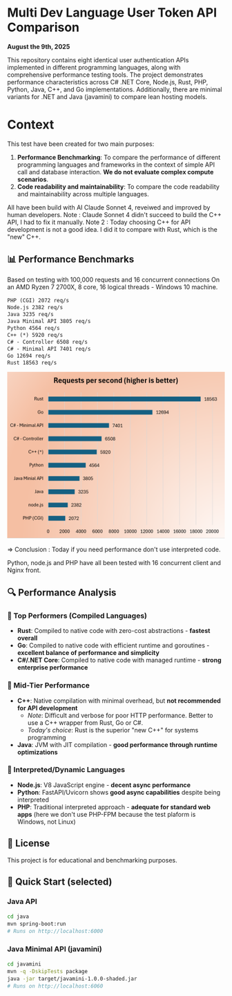 # Multi Dev Language User Token API Comparison

**August the 9th, 2025**

This repository contains eight identical user authentication APIs implemented in different programming languages, along with comprehensive performance testing tools. The project demonstrates performance characteristics across C# .NET Core, Node.js, Rust, PHP, Python, Java, C++, and Go implementations. Additionally, there are minimal variants for .NET and Java (javamini) to compare lean hosting models.

# Context

This test have been created for two main purposes:
1. **Performance Benchmarking**: To compare the performance of different programming languages and frameworks in the context of simple API call and database interaction.
**We do not evaluate complex compute scenarios**.
2. **Code readability and maintainability**: To compare the code readability and maintainability across multiple languages.

All have been build with AI Claude Sonnet 4, reveiwed and improved by human developers.
Note : Claude Sonnet 4 didn't succeed to build the C++ API, I had to fix it manually.
Note 2 : Today choosing C++ for API development is not a good idea. I did it to compare with Rust, which is the "new" C++.

## 📊 Performance Benchmarks

Based on testing with 100,000 requests and 16 concurrent connections
On an AMD Ryzen 7 2700X, 8 core, 16 logical threads - Windows 10 machine.

```
PHP (CGI) 2072 req/s
Node.js 2382 req/s
Java 3235 req/s
Java Minimal API 3805 req/s
Python 4564 req/s
C++ (*) 5920 req/s
C# - Controller 6508 req/s
C# - Minimal API 7401 req/s
Go 12694 req/s
Rust 18563 req/s
```

![Performance Comparison Chart](illustration.png)

=> Conclusion : Today if you need performance don't use interpreted code.

Python, node.js and PHP have all been tested with 16 concurrent client and Nginx front.

## 🔍 Performance Analysis

### 🥇 Top Performers (Compiled Languages)
- **Rust**: Compiled to native code with zero-cost abstractions - **fastest overall**
- **Go**: Compiled to native code with efficient runtime and goroutines - **excellent balance of performance and simplicity**
- **C#/.NET Core**: Compiled to native code with managed runtime - **strong enterprise performance**

### 🥈 Mid-Tier Performance
- **C++**: Native compilation with minimal overhead, but **not recommended for API development**
  - *Note*: Difficult and verbose for poor HTTP performance. Better to use a C++ wrapper from Rust, Go or C#.
  - *Today's choice*: Rust is the superior "new C++" for systems programming
- **Java**: JVM with JIT compilation - **good performance through runtime optimizations**

### 🥉 Interpreted/Dynamic Languages
- **Node.js**: V8 JavaScript engine - **decent async performance**
- **Python**: FastAPI/Uvicorn shows **good async capabilities** despite being interpreted
- **PHP**: Traditional interpreted approach - **adequate for standard web apps** (here we don't use PHP-FPM because the test plaform is Windows, not Linux)

## 📝 License

This project is for educational and benchmarking purposes.

## 🔧 Quick Start (selected)

### Java API
```bash
cd java
mvn spring-boot:run
# Runs on http://localhost:6000
```

### Java Minimal API (javamini)
```bash
cd javamini
mvn -q -DskipTests package
java -jar target/javamini-1.0.0-shaded.jar
# Runs on http://localhost:6060
```
